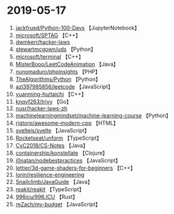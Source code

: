 # 2019-05-17

1. [jackfrued/Python-100-Days](https://github.com/jackfrued/Python-100-Days) 【JupyterNotebook】
2. [microsoft/SPTAG](https://github.com/microsoft/SPTAG) 【C++】
3. [dwmkerr/hacker-laws](https://github.com/dwmkerr/hacker-laws) 
4. [stewartmcgown/uds](https://github.com/stewartmcgown/uds) 【Python】
5. [microsoft/terminal](https://github.com/microsoft/terminal) 【C++】
6. [MisterBooo/LeetCodeAnimation](https://github.com/MisterBooo/LeetCodeAnimation) 【Java】
7. [nunomaduro/phpinsights](https://github.com/nunomaduro/phpinsights) 【PHP】
8. [TheAlgorithms/Python](https://github.com/TheAlgorithms/Python) 【Python】
9. [azl397985856/leetcode](https://github.com/azl397985856/leetcode) 【JavaScript】
10. [yuanming-hu/taichi](https://github.com/yuanming-hu/taichi) 【C++】
11. [knqyf263/trivy](https://github.com/knqyf263/trivy) 【Go】
12. [nusr/hacker-laws-zh](https://github.com/nusr/hacker-laws-zh) 
13. [machinelearningmindset/machine-learning-course](https://github.com/machinelearningmindset/machine-learning-course) 【Python】
14. [rigtorp/awesome-modern-cpp](https://github.com/rigtorp/awesome-modern-cpp) 【HTML】
15. [sveltejs/svelte](https://github.com/sveltejs/svelte) 【JavaScript】
16. [Rocketseat/unform](https://github.com/Rocketseat/unform) 【TypeScript】
17. [CyC2018/CS-Notes](https://github.com/CyC2018/CS-Notes) 【Java】
18. [containership/konstellate](https://github.com/containership/konstellate) 【Clojure】
19. [i0natan/nodebestpractices](https://github.com/i0natan/nodebestpractices) 【JavaScript】
20. [lettier/3d-game-shaders-for-beginners](https://github.com/lettier/3d-game-shaders-for-beginners) 【C++】
21. [lorin/resilience-engineering](https://github.com/lorin/resilience-engineering) 
22. [Snailclimb/JavaGuide](https://github.com/Snailclimb/JavaGuide) 【Java】
23. [reakit/reakit](https://github.com/reakit/reakit) 【TypeScript】
24. [996icu/996.ICU](https://github.com/996icu/996.ICU) 【Rust】
25. [reZach/my-budget](https://github.com/reZach/my-budget) 【JavaScript】
